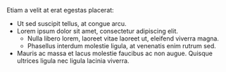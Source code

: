 Etiam a velit at erat egestas placerat:
* Ut sed suscipit tellus, at congue arcu.
* Lorem ipsum dolor sit amet, consectetur adipiscing elit.
	- Nulla libero lorem, laoreet vitae laoreet ut, eleifend viverra magna.
	- Phasellus interdum molestie ligula, at venenatis enim rutrum sed.
* Mauris ac massa et lacus molestie faucibus ac non augue. Quisque ultrices ligula nec ligula lacinia viverra.